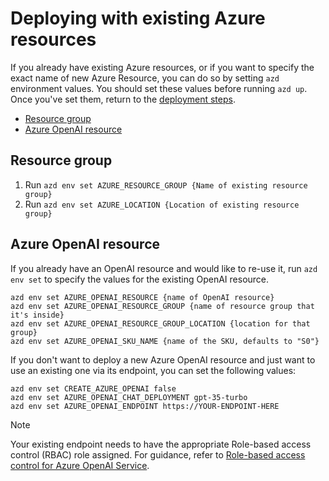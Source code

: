 
# Deploying with existing Azure resources

If you already have existing Azure resources, or if you want to specify the exact name of new Azure Resource, you can do so by setting `azd` environment values.
You should set these values before running `azd up`. Once you've set them, return to the [deployment steps](../README.md#deployment).

* [Resource group](#resource-group)
* [Azure OpenAI resource](#azure-openai-resource)

## Resource group

1. Run `azd env set AZURE_RESOURCE_GROUP {Name of existing resource group}`
1. Run `azd env set AZURE_LOCATION {Location of existing resource group}`

## Azure OpenAI resource

If you already have an OpenAI resource and would like to re-use it, run `azd env set` to specify the values for the existing OpenAI resource.

```shell
azd env set AZURE_OPENAI_RESOURCE {name of OpenAI resource}
azd env set AZURE_OPENAI_RESOURCE_GROUP {name of resource group that it's inside}
azd env set AZURE_OPENAI_RESOURCE_GROUP_LOCATION {location for that group}
azd env set AZURE_OPENAI_SKU_NAME {name of the SKU, defaults to "S0"}
```

If you don't want to deploy a new Azure OpenAI resource and just want to use an existing one via its endpoint, you can set the following values:

```shell
azd env set CREATE_AZURE_OPENAI false
azd env set AZURE_OPENAI_CHAT_DEPLOYMENT gpt-35-turbo
azd env set AZURE_OPENAI_ENDPOINT https://YOUR-ENDPOINT-HERE
```

> [!NOTE]
> Your existing endpoint needs to have the appropriate Role-based access control (RBAC) role assigned. For guidance, refer to [Role-based access control for Azure OpenAI Service](https://learn.microsoft.com/azure/ai-services/openai/how-to/role-based-access-control).